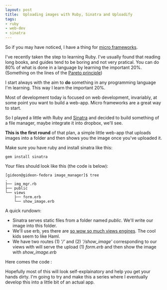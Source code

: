 ```yaml
---
layout: post
title:  Uploading images with Ruby, Sinatra and Uploadify
tags:
- ruby
- web-dev
- sinatra
---
```


So if you may have noticed, I have a thing for [micro frameworks](http://www.gideondsouza.com/blog/the-dawn-of-the-micro-web-frameworks-introducing-dancer/).

I've recently taken the step to learning Ruby. I've usually found that reading long books, and guides tend to be boring and not very pratical. You can do 80% of what is done in a language by learning the important 20%. (Something on the lines of the [Pareto principle](https://en.wikipedia.org/wiki/Pareto_principle))

I start always with the aim to **do** something in any programming language I'm learning. This way I learn the important 20%.

Most of development today is focused on web development, invariably, at some point you want to build a web-app. Micro frameworks are a great way to start.

So I played a little with Ruby and [Sinatra](sinatrarb.com) and decided to build something of a file manager, maybe integrate it into dropbox, we'll see.

**This is the first round** of that plan, a simple little web-app that uploads images into a folder and then shows you the image once you've uploaded it.

Make sure you have ruby and install sinatra like this:

    gem install sinatra

Your files should look like this (the code is below):

    [gideon@gideon-fedora image_manager]$ tree
    .
    ├── img_mgr.rb
    ├── public
    └── views
        ├── form.erb
        └── show_image.erb

A quick rundown:

* Sinatra serves static files from a folder named _public_. We'll write our image into this folder.
* We'll use erb, yes there are [so wow so much views engines](http://www.sinatrarb.com/intro.html#Available%20Template%20Languages). The cool kids seem to like Haml.
* We have two routes (1) _'/'_ and (2) _'/show_image'_ corresponding to our views with will serve the upload (1) _form.erb_ and then show the image with _show_image.erb_

Here comes the code :

<script src="https://gist.github.com/gideondsouza/fc7e990030b17884d79efb28b74ced2e.js"></script>

<script src="https://gist.github.com/gideondsouza/f3a55300cc1002054fdf17ddd2468e38.js"></script>

<script src="https://gist.github.com/gideondsouza/aa2396b5cd59429f4a082b05f4c8bc3f.js"></script>


Hopefully most of this will look self-explainatory and help you get your hands dirty. I'm going to try and make this a series where I eventually develop this into a little bit of an actual app.
